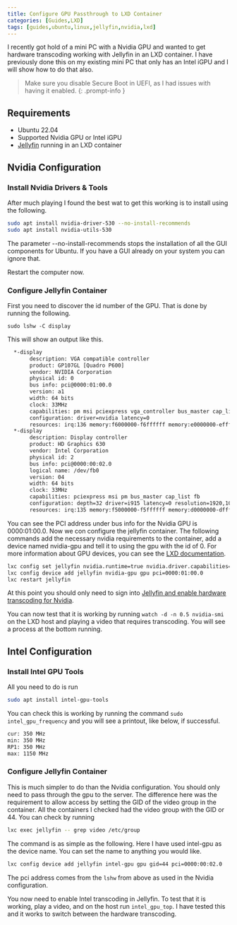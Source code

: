 ```yaml
---
title: Configure GPU Passthrough to LXD Container
categories: [Guides,LXD]
tags: [guides,ubuntu,linux,jellyfin,nvidia,lxd]
---
```


I recently got hold of a mini PC with a Nvidia GPU and wanted to get hardware transcoding working with Jellyfin in an LXD container. I have previously done this on my existing mini PC that only has an Intel iGPU and I will show how to do that also.

> Make sure you disable Secure Boot in UEFI, as I had issues with having it enabled.
{: .prompt-info }

## Requirements

- Ubuntu 22.04
- Supported Nvidia GPU or Intel iGPU
- [Jellyfin](https://jellyfin.org/) running in an LXD container

## Nvidia Configuration
### Install Nvidia Drivers & Tools

After much playing I found the best wat to get this working is to install using the following.

```bash
sudo apt install nvidia-driver-530 --no-install-recommends
sudo apt install nvidia-utils-530
```

The parameter --no-install-recommends stops the installation of all the GUI components for Ubuntu. If you have a GUI already on your system you can ignore that.

Restart the computer now.

### Configure Jellyfin Container

First you need to discover the id number of the GPU. That is done by running the following.

`sudo lshw -C display`

This will show an output like this.

```bash
  *-display
       description: VGA compatible controller
       product: GP107GL [Quadro P600]
       vendor: NVIDIA Corporation
       physical id: 0
       bus info: pci@0000:01:00.0
       version: a1
       width: 64 bits
       clock: 33MHz
       capabilities: pm msi pciexpress vga_controller bus_master cap_list rom
       configuration: driver=nvidia latency=0
       resources: irq:136 memory:f6000000-f6ffffff memory:e0000000-efffffff memory:f0000000-f1ffffff ioport:e000(size=128) memory:c0000-dffff
  *-display
       description: Display controller
       product: HD Graphics 630
       vendor: Intel Corporation
       physical id: 2
       bus info: pci@0000:00:02.0
       logical name: /dev/fb0
       version: 04
       width: 64 bits
       clock: 33MHz
       capabilities: pciexpress msi pm bus_master cap_list fb
       configuration: depth=32 driver=i915 latency=0 resolution=1920,1080
       resources: irq:135 memory:f5000000-f5ffffff memory:d0000000-dfffffff ioport:f000(size=64)
```

You can see the PCI address under bus info for the Nvidia GPU is 0000:01:00.0. Now we con configure the jellyfin container.
The following commands add the necessary nvidia requirements to the container, add a device named nvidia-gpu and tell it to using the gpu with the id of 0.
For more information about GPU devices, you can see the [LXD documentation](https://linuxcontainers.org/lxd/docs/latest/reference/devices_gpu/).

```bash
lxc config set jellyfin nvidia.runtime=true nvidia.driver.capabilities=all
lxc config device add jellyfin nvidia-gpu gpu pci=0000:01:00.0
lxc restart jellyfin
```

At this point you should only need to sign into [Jellyfin and enable hardware transcoding for Nvidia](https://jellyfin.org/docs/general/administration/hardware-acceleration/nvidia).

You can now test that it is working by running `watch -d -n 0.5 nvidia-smi` on the LXD host and playing a video that requires transcoding. You will see a process at the bottom running.

## Intel Configuration
### Install Intel GPU Tools

All you need to do is run

```bash
sudo apt install intel-gpu-tools
```

You can check this is working by running the command `sudo intel_gpu_frequency` and you will see a printout, like below, if successful.

```bash
cur: 350 MHz
min: 350 MHz
RP1: 350 MHz
max: 1150 MHz
```

### Configure Jellyfin Container

This is much simpler to do than the Nvidia configuration. You should only need to pass through the gpu to the server. The difference here was the requirement to allow access by setting the GID of the video group in the container. All the containers I checked had the video group with the GID or 44. You can check by running

```bash
lxc exec jellyfin -- grep video /etc/group
```

The command is as simple as the following. Here I have used intel-gpu as the device name. You can set the name to anything you would like.

```bash
lxc config device add jellyfin intel-gpu gpu gid=44 pci=0000:00:02.0
```

The pci address comes from the `lshw` from above as used in the Nvidia configuration.

You now need to enable Intel transcoding in Jellyfin. To test that it is working, play a video, and on the host run `intel_gpu_top`. I have tested this and it works to switch between the hardware transcoding.
